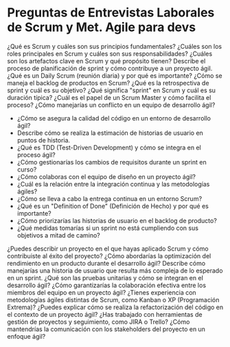 # Preguntas de Entrevistas Laborales de Scrum y Met. Agile para devs

¿Qué es Scrum y cuáles son sus principios fundamentales?
¿Cuáles son los roles principales en Scrum y cuáles son sus responsabilidades?
¿Cuáles son los artefactos clave en Scrum y qué propósito tienen?
Describe el proceso de planificación de sprint y cómo contribuye a un proyecto ágil.
¿Qué es un Daily Scrum (reunión diaria) y por qué es importante?
¿Cómo se maneja el backlog de productos en Scrum?
¿Qué es la retrospectiva de sprint y cuál es su objetivo?
¿Qué significa "sprint" en Scrum y cuál es su duración típica?
¿Cuál es el papel de un Scrum Master y cómo facilita el proceso?
¿Cómo manejarías un conflicto en un equipo de desarrollo ágil?
* ¿Cómo se asegura la calidad del código en un entorno de desarrollo ágil?
* Describe cómo se realiza la estimación de historias de usuario en puntos de historia.
* ¿Qué es TDD (Test-Driven Development) y cómo se integra en el proceso ágil?
* ¿Cómo gestionarías los cambios de requisitos durante un sprint en curso?
* ¿Cómo colaboras con el equipo de diseño en un proyecto ágil?
* ¿Cuál es la relación entre la integración continua y las metodologías ágiles?
* ¿Cómo se lleva a cabo la entrega continua en un entorno Scrum?
* ¿Qué es un "Definition of Done" (Definición de Hecho) y por qué es importante?
* ¿Cómo priorizarías las historias de usuario en el backlog de producto?
* ¿Qué medidas tomarías si un sprint no está cumpliendo con sus objetivos a mitad de camino?

¿Puedes describir un proyecto en el que hayas aplicado Scrum y cómo contribuiste al éxito del proyecto?
¿Cómo abordarías la optimización del rendimiento en un producto durante el desarrollo ágil?
Describe cómo manejarías una historia de usuario que resulta más compleja de lo esperado en un sprint.
¿Qué son las pruebas unitarias y cómo se integran en el desarrollo ágil?
¿Cómo garantizarías la colaboración efectiva entre los miembros del equipo en un proyecto ágil?
¿Tienes experiencia con metodologías ágiles distintas de Scrum, como Kanban o XP (Programación Extrema)?
¿Puedes explicar cómo se realiza la refactorización del código en el contexto de un proyecto ágil?
¿Has trabajado con herramientas de gestión de proyectos y seguimiento, como JIRA o Trello?
¿Cómo mantendrías la comunicación con los stakeholders del proyecto en un enfoque ágil?
